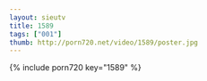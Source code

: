 ```yaml
--- 
layout: sieutv
title: 1589
tags: ["001"]
thumb: http://porn720.net/video/1589/poster.jpg
---
```

{% include porn720 key="1589" %} 
